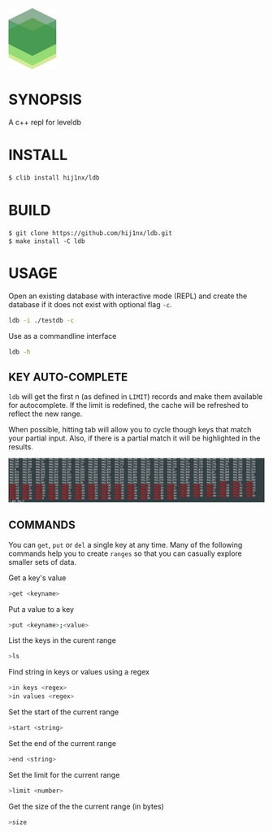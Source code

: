 ![img](/man/logo.png)

# SYNOPSIS
A c++ repl for leveldb

# INSTALL

```bash
$ clib install hij1nx/ldb
```

# BUILD

```cli
$ git clone https://github.com/hij1nx/ldb.git
$ make install -C ldb
```

# USAGE
Open an existing database with interactive mode (REPL) and create the
database if it does not exist with optional flag `-c`.
```bash
ldb -i ./testdb -c
```

Use as a commandline interface
```bash
ldb -h
```


## KEY AUTO-COMPLETE
`ldb` will get the first n (as defined in `LIMIT`) records and make them
available for autocomplete. If the limit is redefined, the cache will be
refreshed to reflect the new range.

When possible, hitting tab will allow you to cycle though keys that match
your partial input. Also, if there is a partial match it will be highlighted 
in the results.

![img](/man/colors.png)

## COMMANDS
You can `get`, `put` or `del` a single key at any time. Many of the following
commands help you to create `ranges` so that you can casually explore smaller
sets of data.

Get a key's value
```bash
>get <keyname>
```

Put a value to a key
```bash
>put <keyname>;<value>
```

List the keys in the curent range
```bash
>ls
```

Find string in keys or values using a regex
```bash
>in keys <regex>
>in values <regex>
```

Set the start of the current range
```bash
>start <string>
```

Set the end of the current range
```bash
>end <string>
```

Set the limit for the current range
```bash
>limit <number>
```

Get the size of the the current range (in bytes)
```bash
>size
```

